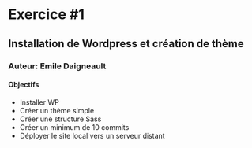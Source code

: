 # Exercice #1
## Installation de Wordpress et création de thème
### Auteur: Emile Daigneault
#### Objectifs
- Installer WP
- Créer un thème simple
- Créer une structure Sass
- Créer un minimum de 10 commits
- Déployer le site local vers un serveur distant
